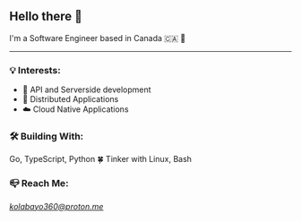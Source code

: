 ## **Hello there 👋**

I'm a Software Engineer based in Canada 🇨🇦 🍁

---

### 💡 **Interests**:

- 🚀 API and Serverside development
- 🐙 Distributed Applications
- ☁️ Cloud Native Applications

### 🛠️ **Building With**:

Go, TypeScript, Python 🍀 Tinker with Linux, Bash

### 📪 **Reach Me**:

*kolabayo360@proton.me*

<!---
windevkay/windevkay is a ✨ special ✨ repository because its `README.md` (this file) appears on your GitHub profile.
You can click the Preview link to take a look at your changes.
--->
